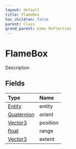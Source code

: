 ```yaml
---
layout: default
title: FlameBox
has_children: false
parent: Class
grand_parent: Game Reflection
---
```

# FlameBox
Description 

## Fields

| Type | Name |
|:-------------|:--------------|
| [Entity](/docs/game-reflection/classes/entity) | entity |
| [Quaternion](/docs/game-reflection/classes/quaternion) | orient |
| [Vector3](/docs/game-reflection/classes/vector3) | position |
| [float](/docs/game-reflection/components/float) | range |
| [Vector3](/docs/game-reflection/classes/vector3) | extent |

